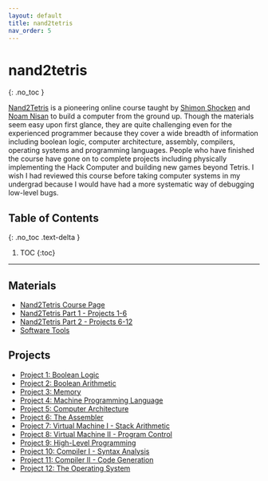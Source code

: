 ```yaml
---
layout: default 
title: nand2tetris
nav_order: 5
---
```


# nand2tetris
{: .no_toc }

[Nand2Tetris](https://www.nand2tetris.org/) is a pioneering online course taught by [Shimon Shocken](https://www.shimonschocken.com/) and [Noam Nisan](https://www.cs.huji.ac.il/~noam/) to build a computer from the ground up. Though the materials seem easy upon first glance, they are quite challenging even for the experienced programmer because they cover a wide breadth of information including boolean logic, computer architecture, assembly, compilers, operating systems and programming languages. People who have finished the course have gone on to complete projects including physically implementing the Hack Computer and building new games beyond Tetris. I wish I had reviewed this course before taking computer systems in my undergrad because I would have had a more systematic way of debugging low-level bugs. 

## Table of Contents
{: .no_toc .text-delta }

1. TOC
{:toc}

---

## Materials
* [Nand2Tetris Course Page](https://www.nand2tetris.org/)
* [Nand2Tetris Part 1 - Projects 1-6](https://youtube.com/playlist?list=PLrDd_kMiAuNmSb-CKWQqq9oBFN_KNMTaI&feature=shared)
* [Nand2Tetris Part 2 - Projects 6-12](https://youtube.com/playlist?list=PLrDd_kMiAuNmllp9vuPqCuttC1XL9VyVh&feature=shared)
* [Software Tools](https://www.nand2tetris.org/software)

## Projects
* [Project 1: Boolean Logic](https://www.nand2tetris.org/project01)
* [Project 2: Boolean Arithmetic](https://www.nand2tetris.org/project02)
* [Project 3: Memory](https://www.nand2tetris.org/project03)
* [Project 4: Machine Programming Language](https://www.nand2tetris.org/project04)
* [Project 5: Computer Architecture](https://www.nand2tetris.org/project05)
* [Project 6: The Assembler](https://www.nand2tetris.org/project06)
* [Project 7: Virtual Machine I - Stack Arithmetic](https://www.nand2tetris.org/project07)
* [Project 8: Virtual Machine II - Program Control](https://www.nand2tetris.org/project08)
* [Project 9: High-Level Programming](https://www.nand2tetris.org/project09)
* [Project 10: Compiler I - Syntax Analysis](https://www.nand2tetris.org/project10)
* [Project 11: Compiler II - Code Generation](https://www.nand2tetris.org/project11)
* [Project 12: The Operating System](https://www.nand2tetris.org/project12)

